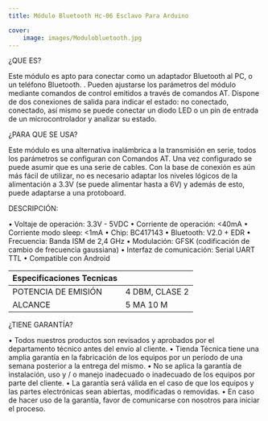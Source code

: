 ```yaml
---
title: Módulo Bluetooth Hc-06 Esclavo Para Arduino

cover:
    image: images/Modulobluetooth.jpg
---
```


¿QUE ES?

Este módulo es apto para conectar como un adaptador Bluetooth al PC, o un teléfono Bluetooth. . Pueden ajustarse los parámetros del módulo mediante comandos de control emitidos a través de comandos AT. Dispone de dos conexiones de salida para indicar el estado: no conectado, conectado, así mismo se puede conectar un diodo LED o un pin de entrada de un microcontrolador y analizar su estado.

¿PARA QUE SE USA?

Este módulo es una alternativa inalámbrica a la transmisión en serie, todos los parámetros se configuran con Comandos AT. Una vez configurado se puede asumir que es una serie de cables. Con la base de conexión es aún más fácil de utilizar, no es necesario adaptar los niveles lógicos de la alimentación a 3.3V (se puede alimentar hasta a 6V) y además de esto, puede adaptarse a una protoboard.

DESCRIPCIÓN:

• Voltaje de operación: 3.3V - 5VDC
• Corriente de operación: <40mA
• Corriente modo sleep: <1mA
• Chip: BC417143
• Bluetooth: V2.0 + EDR
• Frecuencia: Banda ISM de 2,4 GHz
• Modulación: GFSK (codificación de cambio de frecuencia gaussiana)
• Interfaz de comunicación: Serial UART TTL
• Compatible con Android

| Especificaciones Tecnicas |                |
|---------------------------|----------------|
| POTENCIA DE EMISIÓN       | 4 DBM, CLASE 2 |
| ALCANCE                   | 5 MA 10 M      |

¿TIENE GARANTÍA?

• Todos nuestros productos son revisados ​​y aprobados por el departamento técnico antes del envío al cliente.
• Tienda Técnica tiene una amplia garantía en la fabricación de los equipos por un período de una semana posterior a la entrega del mismo.
• No se aplica la garantía de instalación, uso y / o manejo inadecuado o inadecuado de los equipos por parte del cliente.
• La garantía será válida en el caso de que los equipos y las partes electrónicas sean abiertas, modificadas o removidas.
• En caso de hacer uso de la garantía, favor de comunicarse con nosotros para iniciar el proceso.